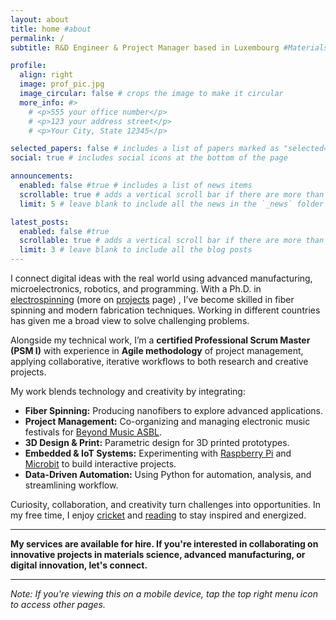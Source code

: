 ```yaml
---
layout: about
title: home #about
permalink: /
subtitle: R&D Engineer & Project Manager based in Luxembourg #Materials, R&D Engineer, Project Management, Luxembourg. 

profile:
  align: right
  image: prof_pic.jpg
  image_circular: false # crops the image to make it circular
  more_info: #>
    # <p>555 your office number</p>
    # <p>123 your address street</p>
    # <p>Your City, State 12345</p>

selected_papers: false # includes a list of papers marked as "selected={true}"
social: true # includes social icons at the bottom of the page

announcements:
  enabled: false #true # includes a list of news items
  scrollable: true # adds a vertical scroll bar if there are more than 3 news items
  limit: 5 # leave blank to include all the news in the `_news` folder

latest_posts:
  enabled: false #true
  scrollable: true # adds a vertical scroll bar if there are more than 3 new posts items
  limit: 3 # leave blank to include all the blog posts
---
```


I connect digital ideas with the real world using advanced manufacturing, microelectronics, robotics, and programming. With a Ph.D. in [electrospinning](https://orbilu.uni.lu/handle/10993/49301) (more on [projects](https://shameekvats.github.io/projects/electrospinning/) page) , I’ve become skilled in fiber spinning and modern fabrication techniques. Working in different countries has given me a broad view to solve challenging problems.

Alongside my technical work, I’m a **certified Professional Scrum Master (PSM I)** with experience in **Agile methodology** of project management, applying collaborative, iterative workflows to both research and creative projects.

My work blends technology and creativity by integrating:  
- **Fiber Spinning:** Producing nanofibers to explore advanced applications.  
- **Project Management:** Co-organizing and managing electronic music festivals for [Beyond Music ASBL](https://www.beyondmusic.lu/).  
- **3D Design & Print:** Parametric design for 3D printed prototypes.  
- **Embedded & IoT Systems:** Experimenting with [Raspberry Pi](https://www.raspberrypi.com/products/raspberry-pi-5/?variant=raspberry-pi-5-16gb) and [Microbit](https://microbit.org/) to build interactive projects.  
- **Data-Driven Automation:** Using Python for automation, analysis, and streamlining workflow.


Curiosity, collaboration, and creativity turn challenges into opportunities. In my free time, I enjoy [cricket](https://www.espncricinfo.com/cricketers/shameek-vats-1230626) and [reading](https://www.goodreads.com/user/show/50895425-shameek-vats) to stay inspired and energized.

---

**My services are available for hire. If you're interested in collaborating on innovative projects in materials science, advanced manufacturing, or digital innovation, let's connect.**

---

*Note: If you're viewing this on a mobile device, tap the top right menu icon to access other pages.*
